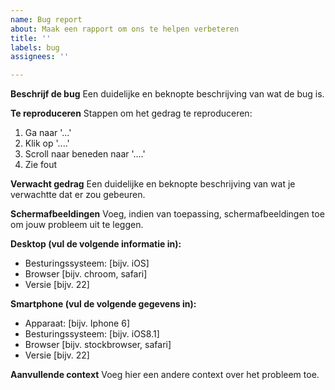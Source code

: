 ```yaml
---
name: Bug report
about: Maak een rapport om ons te helpen verbeteren
title: ''
labels: bug
assignees: ''

---
```


**Beschrijf de bug**
Een duidelijke en beknopte beschrijving van wat de bug is.

**Te reproduceren**
Stappen om het gedrag te reproduceren:
1. Ga naar '...'
2. Klik op '....'
3. Scroll naar beneden naar '....'
4. Zie fout

**Verwacht gedrag**
Een duidelijke en beknopte beschrijving van wat je verwachtte dat er zou gebeuren.

**Schermafbeeldingen**
Voeg, indien van toepassing, schermafbeeldingen toe om jouw probleem uit te leggen.

**Desktop (vul de volgende informatie in):**
 - Besturingssysteem: [bijv. iOS]
 - Browser [bijv. chroom, safari]
 - Versie [bijv. 22]

**Smartphone (vul de volgende gegevens in):**
 - Apparaat: [bijv. Iphone 6]
 - Besturingssysteem: [bijv. iOS8.1]
 - Browser [bijv. stockbrowser, safari]
 - Versie [bijv. 22]

**Aanvullende context**
Voeg hier een andere context over het probleem toe.
